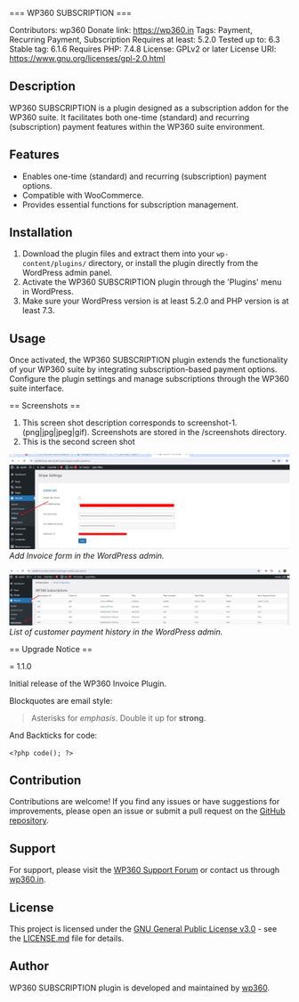 === WP360 SUBSCRIPTION ===

Contributors: wp360
Donate link: https://wp360.in
Tags: Payment, Recurring Payment, Subscription
Requires at least: 5.2.0
Tested up to: 6.3
Stable tag: 6.1.6
Requires PHP: 7.4.8
License: GPLv2 or later
License URI: https://www.gnu.org/licenses/gpl-2.0.html


## Description

WP360 SUBSCRIPTION is a plugin designed as a subscription addon for the WP360 suite. It facilitates both one-time (standard) and recurring (subscription) payment features within the WP360 suite environment.

## Features

- Enables one-time (standard) and recurring (subscription) payment options.
- Compatible with WooCommerce.
- Provides essential functions for subscription management.

## Installation

1. Download the plugin files and extract them into your `wp-content/plugins/` directory, or install the plugin directly from the WordPress admin panel.
2. Activate the WP360 SUBSCRIPTION plugin through the 'Plugins' menu in WordPress.
3. Make sure your WordPress version is at least 5.2.0 and PHP version is at least 7.3.

## Usage

Once activated, the WP360 SUBSCRIPTION plugin extends the functionality of your WP360 suite by integrating subscription-based payment options. Configure the plugin settings and manage subscriptions through the WP360 suite interface.


== Screenshots ==

1. This screen shot description corresponds to screenshot-1.(png|jpg|jpeg|gif). Screenshots are stored in the /screenshots directory.
2. This is the second screen shot

![Stripe Details](screenshots/stripe_details.jpg)
*Add Invoice form in the WordPress admin.*

![Payment Recurring History](screenshots/subscriptions_history.jpg)
*List of customer payment history in the WordPress admin.*



== Upgrade Notice ==

= 1.1.0

Initial release of the WP360 Invoice Plugin.


Blockquotes are email style:

> Asterisks for *emphasis*. Double it up  for **strong**.

And Backticks for code:

`<?php code(); ?>`




## Contribution

Contributions are welcome! If you find any issues or have suggestions for improvements, please open an issue or submit a pull request on the [GitHub repository](https://github.com/wp360-in/wp360-subscription).

## Support

For support, please visit the [WP360 Support Forum](https://wp360.in/contact/) or contact us through [wp360.in](https://wp360.in/).

## License

This project is licensed under the [GNU General Public License v3.0](https://www.gnu.org/licenses/gpl-3.0.en.html) - see the [LICENSE.md](LICENSE.md) file for details.

## Author

WP360 SUBSCRIPTION plugin is developed and maintained by [wp360](https://wp360.in/).
